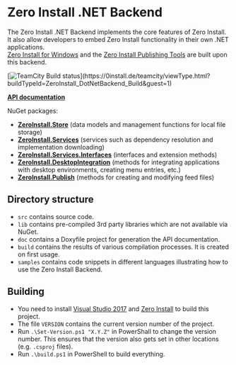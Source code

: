 Zero Install .NET Backend
=========================

The Zero Install .NET Backend implements the core features of Zero Install. It also allow developers to embed Zero Install functionality in their own .NET applications.  
[Zero Install for Windows](https://github.com/0install/0install-win) and the [Zero Install Publishing Tools](https://github.com/0install/0publish-win) are built upon this backend.

[![TeamCity Build status](https://0install.de/teamcity/app/rest/builds/buildType:(id:ZeroInstall_DotNetBackend_Build)/statusIcon)](https://0install.de/teamcity/viewType.html?buildTypeId=ZeroInstall_DotNetBackend_Build&guest=1)

**[API documentation](http://0install.de/api/backend/)**

NuGet packages:
- **[ZeroInstall.Store](https://www.nuget.org/packages/ZeroInstall.Store/)** (data models and management functions for local file storage)
- **[ZeroInstall.Services](https://www.nuget.org/packages/ZeroInstall.Services/)** (services such as dependency resolution and implementation downloading)
- **[ZeroInstall.Services.Interfaces](https://www.nuget.org/packages/ZeroInstall.Services.Interfaces/)** (interfaces and extension methods)
- **[ZeroInstall.DesktopIntegration](https://www.nuget.org/packages/ZeroInstall.DesktopIntegration/)** (methods for integrating applications with desktop environments, creating menu entries, etc.)
- **[ZeroInstall.Publish](https://www.nuget.org/packages/ZeroInstall.Publish/)** (methods for creating and modifying feed files)

Directory structure
-------------------
- `src` contains source code.
- `lib` contains pre-compiled 3rd party libraries which are not available via NuGet.
- `doc` contains a Doxyfile project for generation the API documentation.
- `build` contains the results of various compilation processes. It is created on first usage.
- `samples` contains code snippets in different languages illustrating how to use the Zero Install Backend.

Building
--------
- You need to install [Visual Studio 2017](https://www.visualstudio.com/downloads/) and [Zero Install](http://0install.de/downloads/) to build this project.
- The file `VERSION` contains the current version number of the project.
- Run `.\Set-Version.ps1 "X.Y.Z"` in PowerShall to change the version number. This ensures that the version also gets set in other locations (e.g. `.csproj` files).
- Run `.\build.ps1` in PowerShell to build everything.
